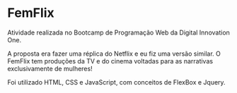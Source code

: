 <h1>FemFlix</h1> 

<p>Atividade realizada no Bootcamp de Programação Web da Digital Innovation One.</p> 
<p>A proposta era fazer uma réplica do Netflix e eu fiz uma versão similar. O FemFlix tem produções da TV e do cinema voltadas para as narrativas exclusivamente de mulheres!</p>
<p>Foi utilizado HTML, CSS e JavaScript, com conceitos de FlexBox e Jquery.</p>

